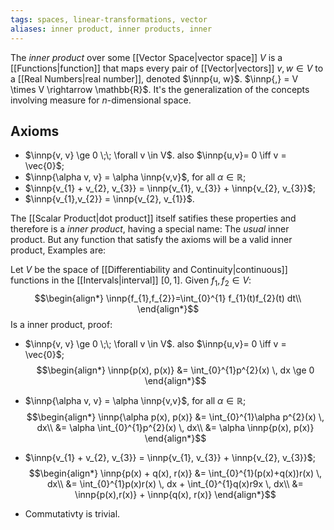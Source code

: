 ```yaml
---
tags: spaces, linear-transformations, vector
aliases: inner product, inner products, inner
---
```

The *inner product* over some [[Vector Space|vector space]] $V$ is a [[Functions|function]] that maps every pair of [[Vector|vectors]] $v, w \in V$  to a [[Real Numbers|real number]], denoted $\innp{u, w}$. $\innp{,} = V \times V \rightarrow \mathbb{R}$. It's the generalization of the concepts involving measure for $n$-dimensional space.
## Axioms
- $\innp{v, v} \ge 0 \;\; \forall v \in V$. also $\innp{u,v}= 0 \iff v = \vec{0}$;
- $\innp{\alpha v, v} = \alpha \innp{v,v}$, for all $\alpha \in \mathbb{R}$;
- $\innp{v_{1} + v_{2}, v_{3}} = \innp{v_{1}, v_{3}} + \innp{v_{2}, v_{3}}$;
- $\innp{v_{1},v_{2}} = \innp{v_{2}, v_{1}}$.
  
The [[Scalar Product|dot product]] itself satifies these properties and therefore is a *inner product*, having a special name: The *usual* inner product. But any function that satisfy the axioms will be a valid inner product, Examples are:

Let $V$ be the space of [[Differentiability and Continuity|continuous]] functions in the [[Intervals|interval]] $[0,1]$. Given $f_{1}, f_{2}\in V$:
$$\begin{align*}
\innp{f_{1},f_{2}}=\int_{0}^{1} f_{1}(t)f_{2}(t) dt\\
\end{align*}$$
Is a inner product, proof:
- $\innp{v, v} \ge 0 \;\; \forall v \in V$. also $\innp{u,v}= 0 \iff v = \vec{0}$;
$$\begin{align*}
\innp{p(x), p(x)} &= \int_{0}^{1}p^{2}(x) \, dx \ge 0
\end{align*}$$
- $\innp{\alpha v, v} = \alpha \innp{v,v}$, for all $\alpha \in \mathbb{R}$;
$$\begin{align*}
\innp{\alpha p(x), p(x)} &= \int_{0}^{1}\alpha p^{2}(x) \, dx\\
&= \alpha \int_{0}^{1}p^{2}(x) \, dx\\
&= \alpha \innp{p(x), p(x)}
\end{align*}$$

- $\innp{v_{1} + v_{2}, v_{3}} = \innp{v_{1}, v_{3}} + \innp{v_{2}, v_{3}}$;
$$\begin{align*}
\innp{p(x) + q(x), r(x)} &= \int_{0}^{1}(p(x)+q(x))r(x) \, dx\\
&= \int_{0}^{1}p(x)r(x) \, dx + \int_{0}^{1}q(x)r9x \, dx\\
&= \innp{p(x),r(x)} + \innp{q(x), r(x)}
\end{align*}$$
- Commutativty is trivial.